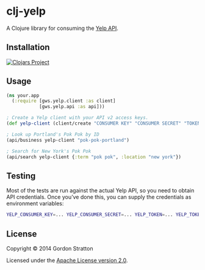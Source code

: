 # clj-yelp

A Clojure library for consuming the
[Yelp API](http://www.yelp.com/developers/documentation/v2/overview).

## Installation

[![Clojars Project](https://clojars.org/gws/clj-yelp/latest-version.svg)](https://clojars.org/gws/clj-yelp)

## Usage

```clojure
(ns your.app
  (:require [gws.yelp.client :as client]
            [gws.yelp.api :as api]))

; Create a Yelp client with your API v2 access keys.
(def yelp-client (client/create "CONSUMER KEY" "CONSUMER SECRET" "TOKEN" "TOKEN SECRET"))

; Look up Portland's Pok Pok by ID
(api/business yelp-client "pok-pok-portland")

; Search for New York's Pok Pok
(api/search yelp-client {:term "pok pok", :location "new york"})
```

## Testing

Most of the tests are run against the actual Yelp API, so you need to obtain API
credentials. Once you’ve done this, you can supply the credentials as environment
variables:

```sh
YELP_CONSUMER_KEY=... YELP_CONSUMER_SECRET=... YELP_TOKEN=... YELP_TOKEN_SECRET=... lein test
```

## License

Copyright © 2014 Gordon Stratton

Licensed under the [Apache License version 2.0](https://www.apache.org/licenses/LICENSE-2.0).
